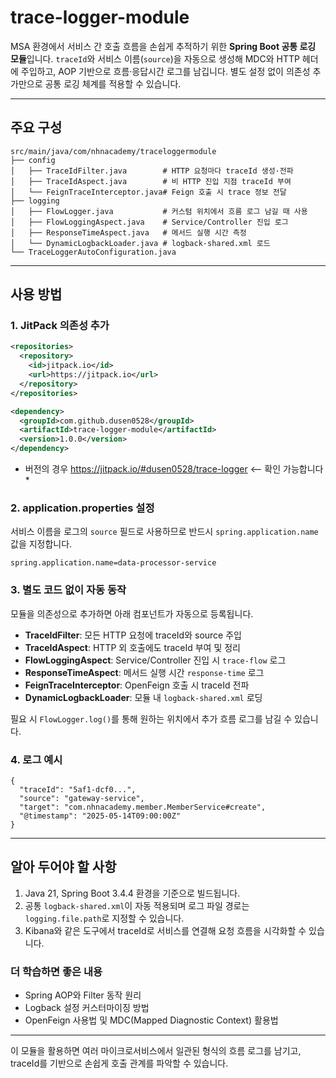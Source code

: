 # trace-logger-module

MSA 환경에서 서비스 간 호출 흐름을 손쉽게 추적하기 위한 **Spring Boot 공통 로깅 모듈**입니다. 
`traceId`와 서비스 이름(`source`)을 자동으로 생성해 MDC와 HTTP 헤더에 주입하고, AOP 기반으로 흐름·응답시간 로그를 남깁니다. 별도 설정 없이 의존성 추가만으로 공통 로깅 체계를 적용할 수 있습니다.

---

## 주요 구성

```
src/main/java/com/nhnacademy/traceloggermodule
├── config
│   ├── TraceIdFilter.java        # HTTP 요청마다 traceId 생성·전파
│   ├── TraceIdAspect.java        # 비 HTTP 진입 지점 traceId 부여
│   └── FeignTraceInterceptor.java# Feign 호출 시 trace 정보 전달
├── logging
│   ├── FlowLogger.java           # 커스텀 위치에서 흐름 로그 남길 때 사용
│   ├── FlowLoggingAspect.java    # Service/Controller 진입 로그
│   ├── ResponseTimeAspect.java   # 메서드 실행 시간 측정
│   └── DynamicLogbackLoader.java # logback-shared.xml 로드
└── TraceLoggerAutoConfiguration.java
```

---

## 사용 방법

### 1. JitPack 의존성 추가
```xml
<repositories>
  <repository>
    <id>jitpack.io</id>
    <url>https://jitpack.io</url>
  </repository>
</repositories>

<dependency>
  <groupId>com.github.dusen0528</groupId>
  <artifactId>trace-logger-module</artifactId>
  <version>1.0.0</version> 
</dependency>
```

* 버전의 경우 https://jitpack.io/#dusen0528/trace-logger <-- 확인 가능합니다 *

### 2. application.properties 설정
서비스 이름을 로그의 `source` 필드로 사용하므로 반드시 `spring.application.name` 값을 지정합니다.
```properties
spring.application.name=data-processor-service
```

### 3. 별도 코드 없이 자동 동작
모듈을 의존성으로 추가하면 아래 컴포넌트가 자동으로 등록됩니다.
- **TraceIdFilter**: 모든 HTTP 요청에 traceId와 source 주입
- **TraceIdAspect**: HTTP 외 호출에도 traceId 부여 및 정리
- **FlowLoggingAspect**: Service/Controller 진입 시 `trace-flow` 로그
- **ResponseTimeAspect**: 메서드 실행 시간 `response-time` 로그
- **FeignTraceInterceptor**: OpenFeign 호출 시 traceId 전파
- **DynamicLogbackLoader**: 모듈 내 `logback-shared.xml` 로딩

필요 시 `FlowLogger.log()`를 통해 원하는 위치에서 추가 흐름 로그를 남길 수 있습니다.

### 4. 로그 예시
```
{
  "traceId": "5af1-dcf0...",
  "source": "gateway-service",
  "target": "com.nhnacademy.member.MemberService#create",
  "@timestamp": "2025-05-14T09:00:00Z"
}
```

---

## 알아 두어야 할 사항
1. Java 21, Spring Boot 3.4.4 환경을 기준으로 빌드됩니다.
2. 공통 `logback-shared.xml`이 자동 적용되며 로그 파일 경로는 `logging.file.path`로 지정할 수 있습니다.
3. Kibana와 같은 도구에서 traceId로 서비스를 연결해 요청 흐름을 시각화할 수 있습니다.

### 더 학습하면 좋은 내용
- Spring AOP와 Filter 동작 원리
- Logback 설정 커스터마이징 방법
- OpenFeign 사용법 및 MDC(Mapped Diagnostic Context) 활용법

---

이 모듈을 활용하면 여러 마이크로서비스에서 일관된 형식의 흐름 로그를 남기고, traceId를 기반으로 손쉽게 호출 관계를 파악할 수 있습니다.
